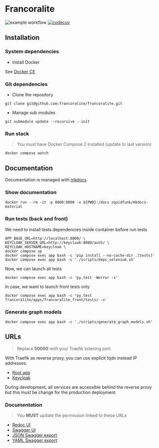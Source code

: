 # Francoralite
![example workflow](https://github.com/Francoralite/francoralite/actions/workflows/docker_publish_image.yml/badge.svg)
[![codecov](https://codecov.io/gh/Francoralite/francoralite/branch/develop/graph/badge.svg?token=0FZPO67WYJ)](https://codecov.io/gh/Francoralite/francoralite)

## Installation

### System dependencies


* Install Docker

See [Docker CE](https://docs.docker.com/install/#platform-support-matrix)

### Git dependencies

* Clone the repository

```
git clone git@github.com:francoralite/francoralite.git
```

* Manage sub modules

```
git submodule update --recursive --init
```

### Run stack

> You must have Docker Compose 2 installed (update to last version)

```
docker compose watch
```

## Documentation

Documentation is managed with [mkdocs](https://www.mkdocs.org/).

### Show documentation

```
docker run --rm -it -p 8000:8000 -v ${PWD}:/docs squidfunk/mkdocs-material
```

### Run tests (back and front)

We need to install tests dependencies inside container before run tests

```
APP_BASE_URL=http://localhost:8000/ \
KEYCLOAK_SERVER_URL=http://keycloak:8080/auth/ \
KEYCLOAK_HOSTNAME=keycloak \
docker compose up
docker compose exec app bash -c 'pip install --no-cache-dir .[tests]'
docker compose exec app bash -c './scripts/deps_selenium.sh'
```

Now, we can launch all tests
```
docker compose exec app bash -c 'py.test -Werror -x'
```

In case, we want to launch front tests only
```
docker compose exec app bash -c 'py.test francoralite/apps/francoralite_front/tests/ -x'
```

### Generate graph models

```
docker compose exec app bash -c './scripts/generate_graph_models.sh'
```

## URLs

> Replace **50000** with your Traefik listening port

With Traefik as reverse proxy, you can use explicit fqdn instead IP addresses.

* [Root app](http://nginx.francoralite.localhost:50000)
* [Keycloak](http://keycloak.francoralite.localhost:50000)

During development, all services are accessible behind the reverse proxy but this must be change for the production deployment.

### Documentation

> You **MUST** update the permission linked to these URLs

* [Redoc UI](http://nginx.francoralite.localhost:50000/redoc/)
* [Swagger UI](http://nginx.francoralite.localhost:50000/swagger/)
* [JSON Swagger export](http://nginx.francoralite.localhost:50000/swagger.json)
* [YAML Swagger export](http://nginx.francoralite.localhost:50000/swagger.yaml)

